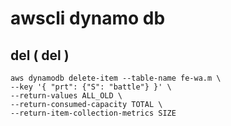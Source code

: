 
# awscli dynamo db


## del ( del )

```
aws dynamodb delete-item --table-name fe-wa.m \
--key '{ "prt": {"S": "battle"} }' \
--return-values ALL_OLD \
--return-consumed-capacity TOTAL \
--return-item-collection-metrics SIZE
```



